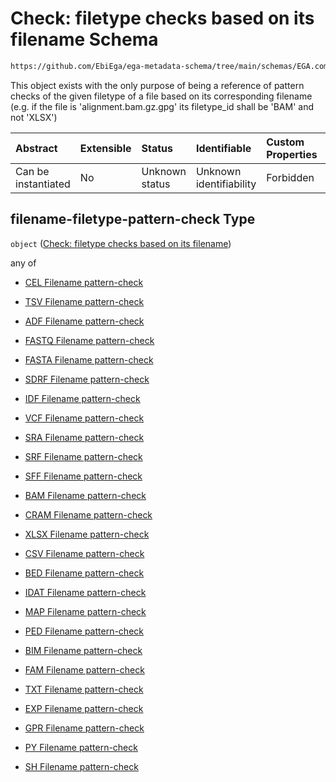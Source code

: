 # Check: filetype checks based on its filename Schema

```txt
https://github.com/EbiEga/ega-metadata-schema/tree/main/schemas/EGA.common-definitions.json#/definitions/filename-filetype-pattern-check
```

This object exists with the only purpose of being a reference of pattern checks of the given filetype of a file based on its corresponding filename (e.g. if the file is 'alignment.bam.gz.gpg' its filetype\_id shall be 'BAM' and not 'XLSX')

| Abstract            | Extensible | Status         | Identifiable            | Custom Properties | Additional Properties | Access Restrictions | Defined In                                                                                           |
| :------------------ | :--------- | :------------- | :---------------------- | :---------------- | :-------------------- | :------------------ | :--------------------------------------------------------------------------------------------------- |
| Can be instantiated | No         | Unknown status | Unknown identifiability | Forbidden         | Allowed               | none                | [EGA.common-definitions.json\*](../../../schemas/EGA.common-definitions.json "open original schema") |

## filename-filetype-pattern-check Type

`object` ([Check: filetype checks based on its filename](ega-12-definitions-check-filetype-checks-based-on-its-filename.md))

any of

* [CEL Filename pattern-check](ega-12-definitions-check-filetype-checks-based-on-its-filename-anyof-cel-filename-pattern-check.md "check type definition")

* [TSV Filename pattern-check](ega-12-definitions-check-filetype-checks-based-on-its-filename-anyof-tsv-filename-pattern-check.md "check type definition")

* [ADF Filename pattern-check](ega-12-definitions-check-filetype-checks-based-on-its-filename-anyof-adf-filename-pattern-check.md "check type definition")

* [FASTQ Filename pattern-check](ega-12-definitions-check-filetype-checks-based-on-its-filename-anyof-fastq-filename-pattern-check.md "check type definition")

* [FASTA Filename pattern-check](ega-12-definitions-check-filetype-checks-based-on-its-filename-anyof-fasta-filename-pattern-check.md "check type definition")

* [SDRF Filename pattern-check](ega-12-definitions-check-filetype-checks-based-on-its-filename-anyof-sdrf-filename-pattern-check.md "check type definition")

* [IDF Filename pattern-check](ega-12-definitions-check-filetype-checks-based-on-its-filename-anyof-idf-filename-pattern-check.md "check type definition")

* [VCF Filename pattern-check](ega-12-definitions-check-filetype-checks-based-on-its-filename-anyof-vcf-filename-pattern-check.md "check type definition")

* [SRA Filename pattern-check](ega-12-definitions-check-filetype-checks-based-on-its-filename-anyof-sra-filename-pattern-check.md "check type definition")

* [SRF Filename pattern-check](ega-12-definitions-check-filetype-checks-based-on-its-filename-anyof-srf-filename-pattern-check.md "check type definition")

* [SFF Filename pattern-check](ega-12-definitions-check-filetype-checks-based-on-its-filename-anyof-sff-filename-pattern-check.md "check type definition")

* [BAM Filename pattern-check](ega-12-definitions-check-filetype-checks-based-on-its-filename-anyof-bam-filename-pattern-check.md "check type definition")

* [CRAM Filename pattern-check](ega-12-definitions-check-filetype-checks-based-on-its-filename-anyof-cram-filename-pattern-check.md "check type definition")

* [XLSX Filename pattern-check](ega-12-definitions-check-filetype-checks-based-on-its-filename-anyof-xlsx-filename-pattern-check.md "check type definition")

* [CSV Filename pattern-check](ega-12-definitions-check-filetype-checks-based-on-its-filename-anyof-csv-filename-pattern-check.md "check type definition")

* [BED Filename pattern-check](ega-12-definitions-check-filetype-checks-based-on-its-filename-anyof-bed-filename-pattern-check.md "check type definition")

* [IDAT Filename pattern-check](ega-12-definitions-check-filetype-checks-based-on-its-filename-anyof-idat-filename-pattern-check.md "check type definition")

* [MAP Filename pattern-check](ega-12-definitions-check-filetype-checks-based-on-its-filename-anyof-map-filename-pattern-check.md "check type definition")

* [PED Filename pattern-check](ega-12-definitions-check-filetype-checks-based-on-its-filename-anyof-ped-filename-pattern-check.md "check type definition")

* [BIM Filename pattern-check](ega-12-definitions-check-filetype-checks-based-on-its-filename-anyof-bim-filename-pattern-check.md "check type definition")

* [FAM Filename pattern-check](ega-12-definitions-check-filetype-checks-based-on-its-filename-anyof-fam-filename-pattern-check.md "check type definition")

* [TXT Filename pattern-check](ega-12-definitions-check-filetype-checks-based-on-its-filename-anyof-txt-filename-pattern-check.md "check type definition")

* [EXP Filename pattern-check](ega-12-definitions-check-filetype-checks-based-on-its-filename-anyof-exp-filename-pattern-check.md "check type definition")

* [GPR Filename pattern-check](ega-12-definitions-check-filetype-checks-based-on-its-filename-anyof-gpr-filename-pattern-check.md "check type definition")

* [PY Filename pattern-check](ega-12-definitions-check-filetype-checks-based-on-its-filename-anyof-py-filename-pattern-check.md "check type definition")

* [SH Filename pattern-check](ega-12-definitions-check-filetype-checks-based-on-its-filename-anyof-sh-filename-pattern-check.md "check type definition")
